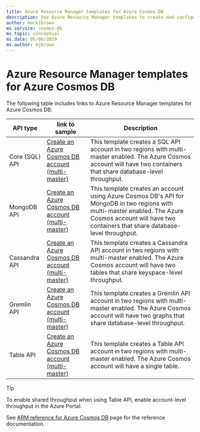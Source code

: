 ```yaml
---
title: Azure Resource Manager templates for Azure Cosmos DB
description: Use Azure Resource Manager templates to create and configure Azure Cosmos DB. 
author: markjbrown
ms.service: cosmos-db
ms.topic: conceptual
ms.date: 05/06/2019
ms.author: mjbrown
---
```


# Azure Resource Manager templates for Azure Cosmos DB

The following table includes links to Azure Resource Manager templates for Azure Cosmos DB:

|**API type** | **link to sample**| **Description** |
|---|---| ---|
|Core (SQL) API| [Create an Azure Cosmos DB account (multi-master)](manage-sql-with-resource-manager.md) | This template creates a SQL API account in two regions with multi-master enabled. The Azure Cosmos account will have two containers that share database-level throughput. |
| MongoDB API | [Create an Azure Cosmos DB account (multi-master)](manage-mongodb-with-resource-manager.md) | This template creates an account using Azure Cosmos DB's API for MongoDB in two regions with multi-master enabled. The Azure Cosmos account will have two containers that share database-level throughput. |
| Cassandra API | [Create an Azure Cosmos DB account (multi-master)](manage-cassandra-with-resource-manager.md) | This template creates a Cassandra API account in two regions with multi-master enabled. The Azure Cosmos account will have two tables that share keyspace-level throughput. |
| Gremlin API| [Create an Azure Cosmos DB account (multi-master)](manage-gremlin-with-resource-manager.md) | This template creates a Gremlin API account in two regions with multi-master enabled. The Azure Cosmos account will have two graphs that share database-level throughput. |
| Table API | [Create an Azure Cosmos DB account (multi-master)](manage-table-with-resource-manager.md) | This template  creates a Table API account in two regions with multi-master enabled. The Azure Cosmos account will have a single table. |

> [!TIP]
> To enable shared throughput when using Table API, enable account-level throughput in the Azure Portal.

See [ARM reference for Azure Cosmos DB](/azure/templates/microsoft.documentdb/allversions) page for the reference documentation.